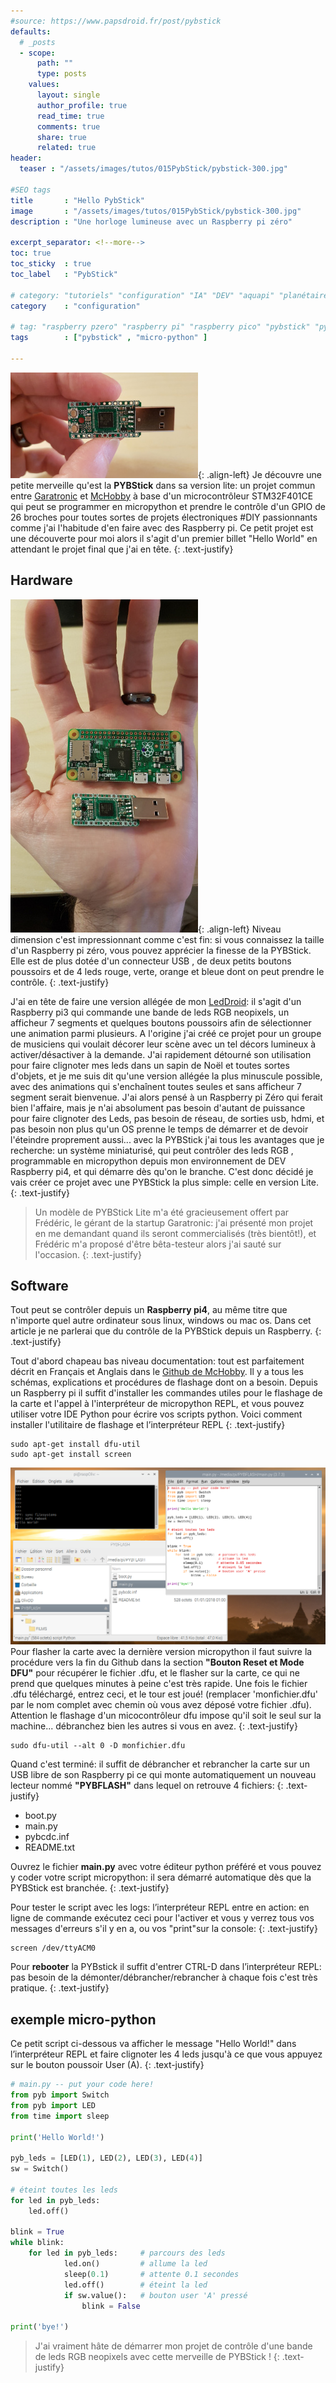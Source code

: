 ```yaml
---
#source: https://www.papsdroid.fr/post/pybstick
defaults:
  # _posts
  - scope:
      path: ""
      type: posts
    values:
      layout: single
      author_profile: true
      read_time: true
      comments: true
      share: true
      related: true
header: 
  teaser : "/assets/images/tutos/015PybStick/pybstick-300.jpg"

#SEO tags
title       : "Hello PybStick"
image       : "/assets/images/tutos/015PybStick/pybstick-300.jpg"
description : "Une horloge lumineuse avec un Raspberry pi zéro"

excerpt_separator: <!--more-->
toc: true
toc_sticky  : true
toc_label   : "PybStick"

# category: "tutoriels" "configuration" "IA" "DEV" "aquapi" "planétaire" 
category    : "configuration" 

# tag: "raspberry pzero" "raspberry pi" "raspberry pico" "pybstick" "python3" "micro-pyhton" "électronique"
tags        : ["pybstick" , "micro-python" ]

---
```

![PybStick](/assets/images/tutos/015PybStick/pybstick-300.jpg){: .align-left} 
Je découvre une petite merveille qu'est la **PYBStick** dans sa version lite: un projet commun entre [Garatronic](https://blog.garatronic.fr/index.php/fr/) et [McHobby](https://shop.mchobby.be/fr/micropython/1830-pybstick-lite-26-micropython-et-arduino-3232100018303-garatronic.html) à base d'un microcontrôleur STM32F401CE qui peut se programmer en micropython et prendre le contrôle d'un GPIO de 26 broches pour toutes sortes de projets électroniques #DIY passionnants comme j'ai l'habitude d'en faire avec des Raspberry pi. Ce petit projet est une découverte pour moi alors il s'agit d'un premier billet "Hello World" en attendant le projet final que j'ai en tête.
{: .text-justify}

## Hardware
![PybStick](/assets/images/tutos/015PybStick/pybstick-dim.jpg){: .align-left} 
Niveau dimension c'est impressionnant comme c'est fin: si vous connaissez la taille d'un Raspberry pi zéro, vous pouvez apprécier la finesse de la PYBStick. Elle est de plus dotée d'un connecteur USB , de deux petits boutons poussoirs et de 4 leds rouge, verte, orange et bleue dont on peut prendre le contrôle.
{: .text-justify}

J'ai en tête de faire une version allégée de mon [LedDroid](https://papsdroidfr.github.io/tutoriels/ledDroid/): il s'agit d'un Raspberry pi3 qui commande une bande de leds RGB neopixels, un afficheur 7 segments et quelques boutons poussoirs afin de sélectionner une animation parmi plusieurs. A l'origine j'ai créé ce projet pour un groupe de musiciens qui voulait décorer leur scène avec un tel décors lumineux à activer/désactiver à la demande. J'ai rapidement détourné son utilisation pour faire clignoter mes leds dans un sapin de Noël et toutes sortes d'objets, et je me suis dit qu'une version allégée la plus minuscule possible, avec des animations qui s'enchaînent toutes seules et sans afficheur 7 segment serait bienvenue. J'ai alors pensé à un Raspberry pi Zéro qui ferait bien l'affaire, mais je n'ai absolument pas besoin d'autant de puissance pour faire clignoter des Leds, pas besoin de réseau, de sorties usb, hdmi, et pas besoin non plus qu'un OS prenne le temps de démarrer et de devoir l'éteindre proprement aussi... avec la PYBStick j'ai tous les avantages que je recherche: un système miniaturisé, qui peut contrôler des leds RGB , programmable en micropython depuis mon environnement de DEV Raspberry pi4, et qui démarre dès qu'on le branche. C'est donc décidé je vais créer ce projet avec une PYBStick la plus simple: celle en version Lite.
{: .text-justify}

> Un modèle de PYBStick Lite m'a été gracieusement offert par Frédéric, le gérant de la startup Garatronic: j'ai présenté mon projet en me demandant quand ils seront commercialisés (très bientôt!), et Frédéric m'a proposé d'être bêta-testeur alors j'ai sauté sur l'occasion.
{: .text-justify}

## Software
Tout peut se contrôler depuis un **Raspberry pi4**, au même titre que n'importe quel autre ordinateur sous linux, windows ou mac os. Dans cet article je ne parlerai que du contrôle de la PYBStick depuis un Raspberry.
{: .text-justify}

Tout d'abord chapeau bas niveau documentation: tout est parfaitement décrit en Français et Anglais dans le [Github de McHobby](https://github.com/mchobby/pyboard-driver/tree/master/PYBStick). Il y a tous les schémas, explications et procédures de flashage dont on a besoin. Depuis un Raspberry pi il suffit d'installer les commandes utiles pour le flashage de la carte et l'appel à l'interpréteur de micropython REPL, et vous pouvez utiliser votre IDE Python pour écrire vos scripts python. Voici comment installer l'utilitaire de flashage et l’interpréteur REPL
{: .text-justify}
```
sudo apt-get install dfu-util
sudo apt-get install screen
```
![PybStick](/assets/images/tutos/015PybStick/software.png) 
Pour flasher la carte avec la dernière version micropython il faut suivre la procédure vers la fin du Github dans la section **"Bouton Reset et Mode DFU"** pour récupérer le fichier .dfu, et le flasher sur la carte, ce qui ne prend que quelques minutes à peine c'est très rapide. Une fois le fichier .dfu téléchargé, entrez ceci, et le tour est joué! (remplacer 'monfichier.dfu' par le nom complet avec chemin où vous avez déposé votre fichier .dfu). Attention le flashage d'un micocontrôleur dfu impose qu'il soit le seul sur la machine... débranchez bien les autres si vous en avez.
{: .text-justify}
```
sudo dfu-util --alt 0 -D monfichier.dfu
```

Quand c'est terminé: il suffit de débrancher et rebrancher la carte sur un USB libre de son Raspberry pi ce qui monte automatiquement un nouveau lecteur nommé **"PYBFLASH"** dans lequel on retrouve 4 fichiers:
{: .text-justify}

- boot.py 
- main.py 
- pybcdc.inf
- README.txt

Ouvrez le fichier **main.py** avec votre éditeur python préféré et vous pouvez y coder votre script micropython: il sera démarré automatique dès que la PYBStick est branchée.
{: .text-justify}

Pour tester le script avec les logs: l’interpréteur REPL entre en action: en ligne de commande exécutez ceci pour l'activer et vous y verrez tous vos messages d'erreurs s'il y en a, ou vos "print"sur la console:
{: .text-justify}
```
screen /dev/ttyACM0
```
Pour **rebooter** la PYBstick il suffit d'entrer CTRL-D dans l’interpréteur REPL: pas besoin de la démonter/débrancher/rebrancher à chaque fois c'est très pratique.
{: .text-justify}

## exemple micro-python
Ce petit script ci-dessous va afficher le message "Hello World!" dans l’interpréteur REPL et faire clignoter les 4 leds jusqu'à ce que vous appuyez sur le bouton poussoir User (A).
{: .text-justify}
```python
# main.py -- put your code here!
from pyb import Switch
from pyb import LED
from time import sleep

print('Hello World!')

pyb_leds = [LED(1), LED(2), LED(3), LED(4)]
sw = Switch()

# éteint toutes les leds
for led in pyb_leds:
    led.off() 

blink = True    
while blink:
    for led in pyb_leds:     # parcours des leds
            led.on()         # allume la led
            sleep(0.1)       # attente 0.1 secondes
            led.off()        # éteint la led
            if sw.value():   # bouton user 'A' pressé
                blink = False 
                
print('bye!')
```

>J'ai vraiment hâte de démarrer mon projet de contrôle d'une bande de leds RGB neopixels avec cette merveille de PYBStick !
{: .text-justify}
